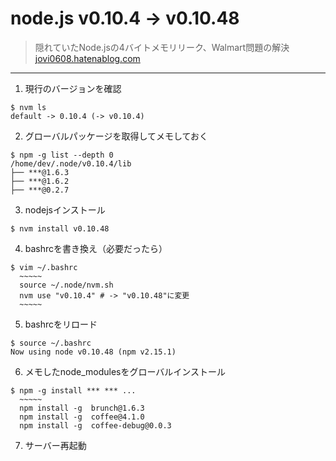 # node.js v0.10.4 → v0.10.48
> 隠れていたNode.jsの4バイトメモリリーク、Walmart問題の解決  
> [jovi0608.hatenablog.com](https://jovi0608.hatenablog.com/entry/20131212/1386809105)
* * *
1. 現行のバージョンを確認
<pre><code>$ nvm ls
default -> 0.10.4 (-> v0.10.4)
</code></pre>

2. グローバルパッケージを取得してメモしておく
<pre><code>$ npm -g list --depth 0
/home/dev/.node/v0.10.4/lib
├── ***@1.6.3
├── ***@1.6.2
├── ***@0.2.7
</code></pre>

3. nodejsインストール
<pre><code>$ nvm install v0.10.48</code></pre>

4. bashrcを書き換え（必要だったら）
<pre><code>$ vim ~/.bashrc
  ~~~~~
  source ~/.node/nvm.sh
  nvm use "v0.10.4" # -> "v0.10.48"に変更
  ~~~~~
</code></pre>

5. bashrcをリロード
<pre><code>$ source ~/.bashrc
Now using node v0.10.48 (npm v2.15.1)</code></pre>

6. メモしたnode_modulesをグローバルインストール
<pre><code>$ npm -g install *** *** ...
  ~~~~~
  npm install -g  brunch@1.6.3
  npm install -g  coffee@4.1.0
  npm install -g  coffee-debug@0.0.3</code></pre>

7. サーバー再起動